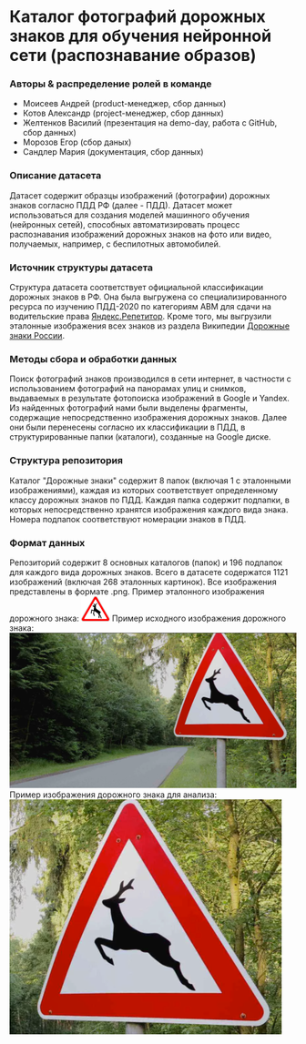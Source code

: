 # Каталог фотографий дорожных знаков для обучения нейронной сети (распознавание образов)

### Авторы & распределение ролей в команде

  - Моисеев Андрей (product-менеджер, сбор данных)
  - Котов Александр (project-менеджер, сбор данных)
  - Желтенков Василий (презентация на demo-day, работа с GitHub, сбор данных)
  - Морозов Егор (сбор даных)
  - Сандлер Мария (документация, сбор данных)

### Описание датасета
Датасет содержит образцы изображений (фотографии) дорожных знаков согласно ПДД РФ (далее - ПДД). Датаcет может использоваться для создания моделей машинного обучения (нейронных сетей), способных автоматизировать процесс распознавания изображений дорожных знаков на фото или видео, получаемых, например, c беспилотных автомобилей.

### Источник структуры датасета
Структура датасета соответствует официальной классификации дорожных знаков в РФ. Она была выгружена со специализированного ресурса по изучению ПДД-2020 по категориям ABM для сдачи на водительские права [Яндекс.Репетитор](https://yandex.ru/tutor/subject/theory/?subject_id=30&theory_id=137). Кроме того, мы выгрузили эталонные изображения всех знаков из раздела  Википедии [Дорожные знаки России](https://ru.wikipedia.org/wiki/%D0%94%D0%BE%D1%80%D0%BE%D0%B6%D0%BD%D1%8B%D0%B5_%D0%B7%D0%BD%D0%B0%D0%BA%D0%B8_%D0%A0%D0%BE%D1%81%D1%81%D0%B8%D0%B8).

### Методы сбора и обработки данных
Поиск фотографий знаков производился в сети интернет, в частности с использованием фотографий на панорамах улиц и снимков, выдаваемых в результате фотопоиска изображений в Google и Yandex. Из найденных фотографий нами были выделены фрагменты, содержащие непосредственно изображения дорожных знаков. Далее они были перенесены согласно их классификации в ПДД, в структурированные папки (каталоги), созданные на Google диске.

### Структура репозитория
Каталог "Дорожные знаки" содержит 8 папок (включая 1 с эталонными изображениями), каждая из которых соответствует определенному классу дорожных знаков по ПДД. Каждая папка содержит подпапки, в которых непосредственно хранятся изображения каждого вида знака. Номера подпапок соответствуют номерации знаков в ПДД.

### Формат данных
Репозиторий содержит 8 основных каталогов (папок) и 196 подпапок для каждого вида дорожных знаков. Всего в датасете содержатся 1121 изображений (включая 268 эталонных картинок). Все изображения представлены в формате .png. 
Пример эталонного изображения дорожного знака: ![enter image description here](https://github.com/Team6hakaton/Road_signs/blob/main/8.%20%D0%AD%D1%82%D0%B0%D0%BB%D0%BE%D0%BD%D0%BD%D1%8B%D0%B5%20%D0%B7%D0%BD%D0%B0%D0%BA%D0%B8/1.27.png?raw=true)
Пример исходного изображения дорожного знака: ![enter image description here](https://github.com/Team6hakaton/Road_signs/blob/main/example.png?raw=true)Пример изображения дорожного знака для анализа:![enter image description here](https://github.com/Team6hakaton/Road_signs/blob/main/1.%20%D0%9F%D1%80%D0%B5%D0%B4%D1%83%D0%BF%D1%80%D0%B5%D0%B6%D0%B4%D0%B0%D1%8E%D1%89%D0%B8%D0%B5%20%D0%B7%D0%BD%D0%B0%D0%BA%D0%B8/1.27_%D0%94%D0%B8%D0%BA%D0%B8%D0%B5_%D0%B6%D0%B8%D0%B2%D0%BE%D1%82%D0%BD%D1%8B%D0%B5/1.27-006.png?raw=true)


